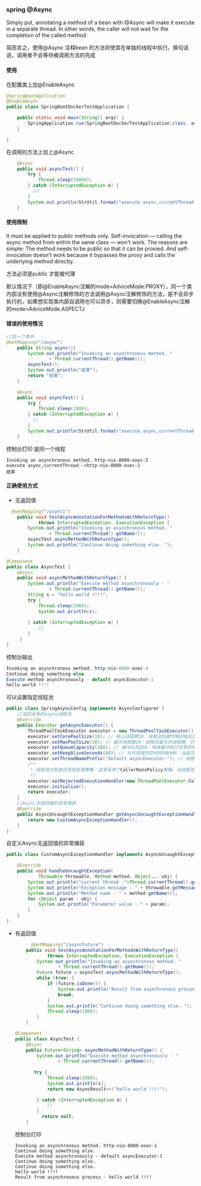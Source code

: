 ### spring @Async

Simply put, annotating a method of a bean with @Async will make it execute in a separate thread. In other words, the caller will not wait for the completion of the called method

简而言之，使用@Async 注释bean 的方法将使其在单独的线程中执行。换句话说，调用者不会等待被调用方法的完成

#### 使用

在配置类上加@EnableAsync

```java
@SpringBootApplication
@EnableAsync
public class SpringBootDockerTestApplication {

    public static void main(String[] args) {
        SpringApplication.run(SpringBootDockerTestApplication.class, args);
    }

}

```

在调用的方法上加上@Async

```java
  	@Async
    public void asyncTest() {
        try {
            Thread.sleep(10000);
        } catch (InterruptedException e) {
          //
        }
        System.out.println(StrUtil.format("execute async,currentThread-->{}", Thread.currentThread().getName()));
    }
```

#### 使用限制

It must be applied to public methods only.
Self-invocation — calling the async method from within the same class — won't work.
The reasons are simple: The method needs to be public so that it can be proxied. And self-invocation doesn't work because it bypasses the proxy and calls the underlying method directly.

方法必须是public 才能被代理

默认情况下（即@EnableAsync注解的mode=AdviceMode.PROXY），同一个类内部没有使用@Async注解修饰的方法调用@Async注解修饰的方法，是不会异步执行的，如果想实现类内部自调用也可以异步，则需要切换@EnableAsync注解的mode=AdviceMode.ASPECTJ

####  错误的使用情况

```java
//同一个类中   
@GetMapping("/async")
    public String async(){
        System.out.println("Invoking an asynchronous method. "
                + Thread.currentThread().getName());
        asyncTest();
        System.out.println("结束");
        return "结束";
    }

    @Async
    public void asyncTest() {
        try {
            Thread.sleep(2000);
        } catch (InterruptedException e) {
          //
        }
        System.out.println(StrUtil.format("execute async,currentThread-->{}", Thread.currentThread().getName()));
    }
```

控制台打印 是同一个线程

```
Invoking an asynchronous method. http-nio-8080-exec-2
execute async,currentThread-->http-nio-8080-exec-2
结束
```

#### 正确使用方式

- 无返回值

```java
  @GetMapping("/async1")
    public void testAsyncAnnotationForMethodsWithReturnType()
            throws InterruptedException, ExecutionException {
        System.out.println("Invoking an asynchronous method. "
                + Thread.currentThread().getName());
        asyncTest.asyncMethodWithReturnType();
        System.out.println("Continue doing something else. ");
    }
```

```java
@Component
public class AsyncTest {
    @Async
    public void asyncMethodWithReturnType() {
        System.out.println("Execute method asynchronously - "
                + Thread.currentThread().getName());
        String s = "hello world !!!!";
        try {
            Thread.sleep(2000);
            System.out.println(s);
         
        } catch (InterruptedException e) {
            //
        }
     }
}
```

控制台输出

```java
Invoking an asynchronous method. http-nio-8080-exec-4
Continue doing something else. 
Execute method asynchronously - default asyncExecutor-1
hello world !!!!
```

可以设置指定线程池

```java
public class SpringAsyncConfig implements AsyncConfigurer {
    //返回全局的async线程池
    @Override
    public Executor getAsyncExecutor() {
        ThreadPoolTaskExecutor executor = new ThreadPoolTaskExecutor();
        executor.setCorePoolSize(10); // 核心线程数10：线程池创建时候初始化的线程数
        executor.setMaxPoolSize(20); // 最大线程数20：线程池最大的线程数，只有在缓冲队列满了之后才会申请超过核心线程数的线程
        executor.setQueueCapacity(200); // 缓冲队列200：用来缓冲执行任务的队列
        executor.setKeepAliveSeconds(60); // 允许线程的空闲时间60秒：当超过了核心线程出之外的线程在空闲时间到达之后会被销毁
        executor.setThreadNamePrefix("default asyncExecutor-"); // 线程池名的前缀：设置好了之后可以方便我们定位处理任务所在的线程池
        /**
         * 线程池对拒绝任务的处理策略：这里采用了CallerRunsPolicy策略，当线程池没有处理能力的时候，该策略会直接在 execute 方法的调用线程中运行被拒绝的任务；如果执行程序已关闭，则会丢弃该任务
         */
        executor.setRejectedExecutionHandler(new ThreadPoolExecutor.CallerRunsPolicy());
        executor.initialize();
        return executor;
    }
    //Async无返回值的异常捕获
    @Override
    public AsyncUncaughtExceptionHandler getAsyncUncaughtExceptionHandler() {
        return new CustomAsyncExceptionHandler();
    }
}
```

自定义Async无返回值的异常捕获

```java
public class CustomAsyncExceptionHandler implements AsyncUncaughtExceptionHandler {

    @Override
    public void handleUncaughtException(
            Throwable throwable, Method method, Object... obj) {
        System.out.println("current thread -"+Thread.currentThread().getName());
        System.out.println("Exception message - " + throwable.getMessage());
        System.out.println("Method name - " + method.getName());
        for (Object param : obj) {
            System.out.println("Parameter value - " + param);
        }
    }
}
```

- 有返回值

  ```java
  		@GetMapping("/asyncFuture")
      public void testAsyncAnnotationForMethodsWithReturnType()
              throws InterruptedException, ExecutionException {
          System.out.println("Invoking an asynchronous method. "
                  + Thread.currentThread().getName());
          Future future = asyncTest.asyncMethodWithReturnType();
          while (true) {
              if (future.isDone()) {
                  System.out.println("Result from asynchronous process - " + future.get());
                  break;
              }
              System.out.println("Continue doing something else. ");
              Thread.sleep(1000);
          }
      }
  ```

  ```java
  @Component
  public class AsyncTest {
      @Async
      public Future<String> asyncMethodWithReturnType() {
          System.out.println("Execute method asynchronously - "
                  + Thread.currentThread().getName());
        
       	 try {
              Thread.sleep(2000);
              System.out.println(s);
              return new AsyncResult<>("hello world !!!!");
  
          } catch (InterruptedException e) {
              //
          }
            return null;
      }
  ```

  控制台打印

  ```
  Invoking an asynchronous method. http-nio-8080-exec-1
  Continue doing something else. 
  Execute method asynchronously - default asyncExecutor-1
  Continue doing something else. 
  Continue doing something else. 
  hello world !!!!
  Result from asynchronous process - hello world !!!!
  ```

  

  


